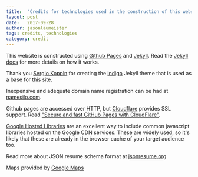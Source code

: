 ```yaml
---
title:  "Credits for technologies used in the construction of this website."
layout: post
date:   2017-09-28
author: jasonlaumeister
tags: credits, technologies
category: credit
---
```


This website is constructed using [Github Pages][github-pages] and [Jekyll][jekyll-gh]. Read the [Jekyll docs][jekyll-docs] for more details on how it works.

Thank you [Sergio Koppln][sergio-kopplin] for creating the [indigo][sergio-kopplin-indigo] Jekyll theme that is used as a base for this site. 

Inexpensive and adequate domain name registration can be had at [namesilo.com][namesilo].

Github pages are accessed over HTTP, but [Cloudflare][cloudflare] provides SSL support. Read ["Secure and fast GitHub Pages with CloudFlare"][cloudflare-github].

[Google Hosted Libraries][google-hosted-libs] are an excellent way to include common javascript libraries hosted on the Google CDN services. These are widely used, so it's likely that these are already in the browser cache of your target audience too.

Read more about JSON resume schema format at [jsonresume.org][json-schema]

Maps provided by [Google Maps][google-maps]

[github-pages]: https://pages.github.com/
[jekyll-docs]: https://jekyllrb.com/docs/home
[jekyll-gh]:   https://github.com/jekyll/jekyll
[namesilo]: https://www.namesilo.com/
[cloudflare]: https://www.cloudflare.com/
[cloudflare-github]: https://blog.cloudflare.com/secure-and-fast-github-pages-with-cloudflare/
[sergio-kopplin]: https://github.com/sergiokopplin
[sergio-kopplin-indigo]: https://github.com/sergiokopplin/indigo
[google-hosted-libs]: https://developers.google.com/speed/libraries/
[google-maps]: https://www.google.com/maps
[json-schema]: https://jsonresume.org/schema/
